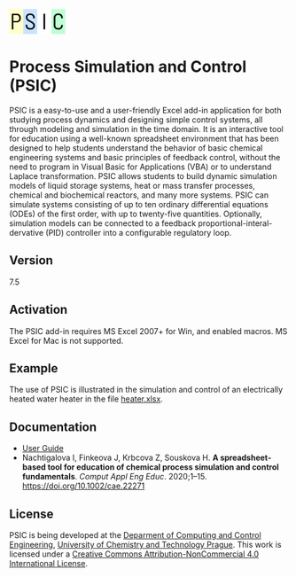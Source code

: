 <img src="logo.png" alt="PSIC logo" width="20%"/>

# Process Simulation and Control (PSIC)

PSIC is a easy-to-use and a user-friendly Excel add-in application for both studying process dynamics and designing simple control systems, all through modeling and simulation in the time domain. It is an interactive tool for education using a well-known spreadsheet environment that has been designed to help students understand the behavior of basic chemical engineering systems and basic principles of feedback control, without the need to program in Visual Basic for Applications (VBA) or to understand Laplace transformation. PSIC allows students to build dynamic simulation models of liquid storage systems, heat or mass transfer processes, chemical and biochemical reactors, and many more systems. PSIC can simulate systems consisting of up to ten ordinary differential equations (ODEs) of the first order, with up to twenty-five quantities. Optionally, simulation models can be connected to a feedback proportional-interal-dervative (PID) controller into a configurable regulatory loop.

## Version
7.5 

## Activation
The PSIC add-in requires MS Excel 2007+ for Win, and enabled macros. MS Excel for Mac is not supported.

## Example
The use of PSIC is illustrated in the simulation and control of an electrically heated water heater in the file [heater.xlsx](heater.xlsx).

## Documentation
* [User Guide](PSIC-user-guide.pdf)
* Nachtigalova I, Finkeova J, Krbcova Z, Souskova H. **A spreadsheet‐based tool for education of chemical process simulation and control fundamentals**. *Comput Appl Eng Educ*. 2020;1–15. https://doi.org/10.1002/cae.22271

## License
PSIC is being developed at the [Deparment of Computing and Control Engineering](http://uprt.vscht.cz/en), [University of Chemistry and Technology Prague](https://www.vscht.cz/?jazyk=en). This work is licensed under a <a rel="license" href="http://creativecommons.org/licenses/by-nc/4.0/">Creative Commons Attribution-NonCommercial 4.0 International License</a>.
